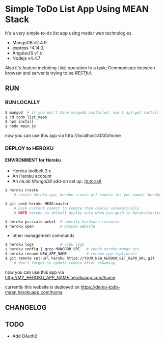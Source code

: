 # Simple ToDo List App Using MEAN Stack

It's a very simple to-do list app using moder web technologies.

- MongoDB v2.4.9
- express ^4.14.0,
- AngularJS v1.x
- Nodejs v4.4.7

Also it's feature including `CRUD` operation to a task;
Communicate between browser and server is trying to be _RESTful_.


## RUN

### RUN LOCALLY

```bash
$ mongod  # if you don't have mongodb installed, use $ apt-get install mongodb
$ cd todo_list_mean
$ npm install
$ node main.js
```

now you can use this app via http://localhost:3000/home


### DEPLOY to HEROKU


#### ENVIRONMENT for Heroku

  - Heroku toolbelt 3.x
  - An Heroku account
  - An _mLab MongoDB_ add-on set up. [(tutorial)](https://scotch.io/tutorials/use-mongodb-with-a-node-application-on-heroku)


```bash
$ heroku create
    # create heroku app, heroku create git remote for you named 'heroku'

$ git push heroku HEAD:master
    # push current commit to remote then deploy automatically
    # NOTE heroku in default deploy only when you push to heroku/master

$ heroku ps:scale web=1  # specify hardware resource
$ heroku open            # browse website
```

  - other management commands

```bash
$ heroku logs            # view logs
$ heroku config | grep MONGODB_URI   # check heroku mongo uri
$ heroku rename NEW_APP_NAME         # rename app (optional)
$ git remote set-url heroku https://YOUR_NEW_HEROKU_GIT_REPO_URL.git
    # don't forget to update remote after renaming
```

now you can use this app via http://MY_HEROKU_APP_NAME.herokuapp.com/home

currently this website is deployed on https://demo-todo-mean.herokuapp.com/home


## CHANGELOG


## TODO

- Add OAuth2
